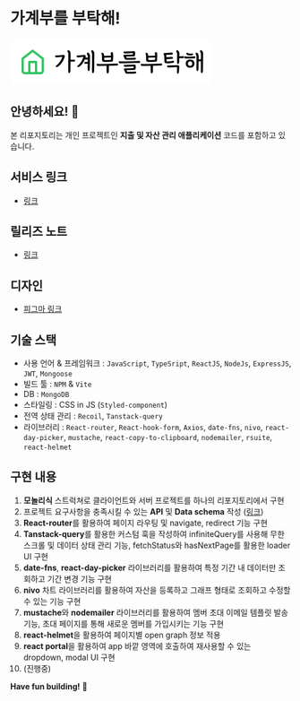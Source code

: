 # 가계부를 부탁해!

![최종 결과물 미리보기 :](/client/public/img-logo.png)


## 안녕하세요! 👋

본 리포지토리는 개인 프로젝트인 **지출 및 자산 관리 애플리케이션** 코드를 포함하고 있습니다.

## 서비스 링크
- [링크](http://35.231.16.39)

## 릴리즈 노트
- [링크](https://github.com/Ji-hoon/Home-accountant/wiki/Release-Note)

## 디자인

- [피그마 링크](https://www.figma.com/file/YlqmZ5JlnnyksInDIHRTHJ/HomeAccountBook_mockup?type=design&node-id=0%3A1&mode=design&t=gw0H9wPStNi7CLhV-1)

## 기술 스택
- 사용 언어 & 프레임워크 : `JavaScript`, `TypeSript`, `ReactJS`, `NodeJs`, `ExpressJS`, `JWT`, `Mongoose`
- 빌드 툴 : `NPM` & `Vite`
- DB : `MongoDB`
- 스타일링 : CSS in JS (`Styled-component`)
- 전역 상태 관리 : `Recoil`, `Tanstack-query`
- 라이브러리 : `React-router`, `React-hook-form`, `Axios`, `date-fns`, `nivo`, `react-day-picker`, `mustache`, `react-copy-to-clipboard`, `nodemailer`, `rsuite`, `react-helmet`

## 구현 내용

1. **모놀리식** 스트럭쳐로 클라이언트와 서버 프로젝트를 하나의 리포지토리에서 구현
2. 프로젝트 요구사항을 충족시킬 수 있는 **API** 및 **Data schema** 작성 ([링크](https://stellar-rook-e9e.notion.site/API-Schema-6e29ae767fa84d8abc7b6aefc8c0ccc3?pvs=4))
3. **React-router**를 활용하여 페이지 라우팅 및 navigate, redirect 기능 구현
4. **Tanstack-query**를 활용한 커스텀 훅을 작성하여 infiniteQuery를 사용해 무한 스크롤 및 데이터 상태 관리 기능, fetchStatus와 hasNextPage를 활용한 loader UI 구현
5. **date-fns**, **react-day-picker** 라이브러리를 활용하여 특정 기간 내 데이터만 조회하고 기간 변경 기능 구현
6. **nivo** 차트 라이브러리를 활용하여 자산을 등록하고 그래프 형태로 조회하고 수정할 수 있는 기능 구현
7. **mustache**와 **nodemailer** 라이브러리를 활용하여 멤버 초대 이메일 템플릿 발송 기능, 초대 페이지를 통해 새로운 멤버를 가입시키는 기능 구현
8. **react-helmet**을 활용하여 페이지별 open graph 정보 적용
9. **react portal**을 활용하여 app 바깥 영역에 호출하여 재사용할 수 있는 dropdown, modal UI 구현
10. (진행중)

**Have fun building!** 🚀
